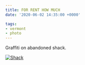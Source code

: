 ```yaml
---
title: FOR RENT HOW MUCH
date: '2020-06-02 14:35:00 +0000'

tags:
- vermont
- photo
---
```


Graffiti on abandoned shack.
<!--more-->

[![Shack](/gallery/spring-2020/IMG_20200601_121942_hu_de7e921134f14110.jpg)](/gallery/spring-2020/IMG_20200601_121942.jpg)
